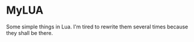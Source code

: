 MyLUA
=========

Some simple things in Lua. I'm tired to rewrite them several times because they shall be there.
